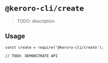 # `@keroro-cli/create`

> TODO: description

## Usage

```
const create = require('@keroro-cli/create');

// TODO: DEMONSTRATE API
```
